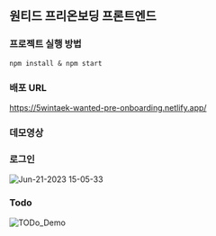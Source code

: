 ## 원티드 프리온보딩 프론트엔드


### 프로젝트 실행 방법
```npm install & npm start```

### 배포 URL
https://5wintaek-wanted-pre-onboarding.netlify.app/

### 데모영상

### 로그인
![Jun-21-2023 15-05-33](https://github.com/5wintaek/wanted-pre-onboarding-frontend/assets/109938280/94ae0b93-7131-41dd-9b69-acb6c4c9c307)

### Todo
![TODo_Demo](https://github.com/5wintaek/wanted-pre-onboarding-frontend/assets/109938280/ddcbb8ec-bf64-4e98-9736-4081b469bfef)
